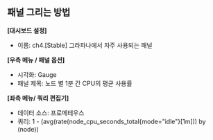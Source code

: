 ## 패널 그리는 방법

**[대시보드 설정]**
* 이름: ch4.[Stable] 그라파나에서 자주 사용되는 패널

**[우측 메뉴 / 패널 옵션]**
* 시각화: Gauge
* 패널 제목: 노드 별 1분 간 CPU의 평균 사용률  

**[좌측 메뉴/ 쿼리 편집기]** 
* 데이터 소스: 프로메테우스
* 쿼리:  1 - (avg(rate(node_cpu_seconds_total{mode="idle"}[1m])) by (node))
